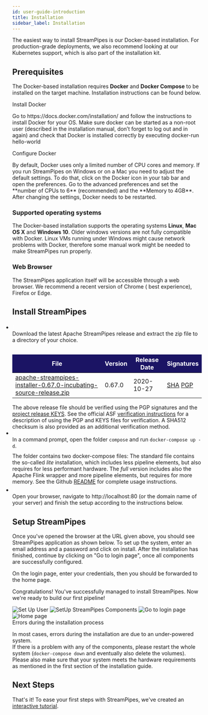 ```yaml
---
id: user-guide-introduction 
title: Installation 
sidebar_label: Installation
---
```


The easiest way to install StreamPipes is our Docker-based installation. For production-grade deployments, we also
recommend looking at our Kubernetes support, which is also part of the installation kit.

## Prerequisites

The Docker-based installation requires **Docker** and **Docker Compose** to be installed on the target machine.
Installation instructions can be found below.

<div class="admonition info">
<div class="admonition-title">Install Docker</div>
<p>Go to https://docs.docker.com/installation/ and follow the instructions to install Docker for your OS. Make sure docker can be started as a non-root user (described in the installation manual, don’t forget to log out and in again) and check that Docker is installed correctly by executing docker-run hello-world</p>
</div>

<div class="admonition info">
<div class="admonition-title">Configure Docker</div>
<p>By default, Docker uses only a limited number of CPU cores and memory.
       If you run StreamPipes on Windows or on a Mac you need to adjust the default settings.
       To do that, click on the Docker icon in your tab bar and open the preferences.
       Go to the advanced preferences and set the **number of CPUs to 6** (recommended) and the **Memory to 4GB**.
       After changing the settings, Docker needs to be restarted.</p></div>

### Supported operating systems

The Docker-based installation supports the operating systems **Linux**, **Mac OS X** and **Windows 10**. Older windows
versions are not fully compatible with Docker. Linux VMs running under Windows might cause network problems with Docker,
therefore some manual work might be needed to make StreamPipes run properly.

### Web Browser

The StreamPipes application itself will be accessible through a web browser. We recommend a recent version of Chrome (
best experience), Firefox or Edge.

## Install StreamPipes

<ul style="padding-left:0">
  <li class="installation-step" style="margin-top:20px;">
      <div class="wrapper-container" style="">
          <div class="wrapper-step">
              <span class="fa-stack fa-2x">
                   <i class="fas fa-circle fa-stack-2x sp-color-green"></i>
                   <strong class="fa-stack-1x" style="color:white;">1</strong>
              </span>
          </div>
          <div class="wrapper-instruction">
              Download the latest Apache StreamPipes release and extract the zip file to a directory of your choice.
                  <table class="table" style="margin-top:30px;">
                      <thead>
                      <tr style="background:rgb(27, 20, 100);color:white;">
                          <th scope="col" style="border-bottom:0px;border-top:0px;">File</th>
                          <th scope="col" style="border-bottom:0px;border-top:0px;">Version</th>
                          <th scope="col" style="border-bottom:0px;border-top:0px;">Release Date</th>
                          <th scope="col" style="border-bottom:0px;border-top:0px;">Signatures</th>
                      </tr>
                      </thead>
                      <tbody>
                      <tr>
                          <td><a href="https://www.apache.org/dyn/mirrors/mirrors.cgi?action=download&filename=incubator/streampipes/installer/0.67.0/apache-streampipes-installer-0.67.0-incubating-source-release.zip">apache-streampipes-installer-0.67.0-incubating-source-release.zip</a></td>
                          <td>0.67.0</td>
                          <td>2020-10-27</td>
                          <td>
                              <a href="https://downloads.apache.org/incubator/streampipes/installer/0.67.0/apache-streampipes-installer-0.67.0-incubating-source-release.zip.sha512">SHA</a>
                              <a href="https://downloads.apache.org/incubator/streampipes/installer/0.67.0/apache-streampipes-installer-0.67.0-incubating-source-release.zip.asc">PGP</a>
                          </td>
                      </tr>
                      </tbody>
                  </table>
              <div class="row">
                  <div class="alert alert-info" role="alert">
                    The above release file should be verified using the PGP signatures and the <a href="https://downloads.apache.org/incubator/streampipes/KEYS">project release KEYS</a>. See the official ASF <a target="asf" href="https://www.apache.org/dyn/closer.cgi#verify">verification instructions</a> for a description of using the PGP and KEYS files for verification. A SHA512 checksum is also provided as an additional verification method.
                  </div>
              </div>
          </div>
      </div>
  </li>
  <li class="installation-step">
      <div class="wrapper-container">
          <div class="wrapper-step">
              <span class="fa-stack fa-2x">
                   <i class="fas fa-circle fa-stack-2x sp-color-green"></i>
                   <strong class="fa-stack-1x" style="color:white;">2</strong>
              </span>
          </div>
          <div class="wrapper-instruction">
             <div style="margin-bottom:5px;">In a command prompt, open the folder <code>compose</code> and run <code>docker-compose up -d</code>.
                <div class="row" style="margin-top:10px;">              
                    <div class="alert alert-info" role="alert">The folder contains two docker-compose files: The standard file contains the so-called <i>lite</i> installation, which includes less pipeline elements, but also requires for less performant hardware. The <i>full</i> version includes also the Apache Flink wrapper and more pipeline elements, but requires for more memory. See the Github <a href="https://github.com/apache/incubator-streampipes-installer/tree/master/compose">README</a> for complete usage instructions.</div>
            </div>
            </div>
        </div>
    </div>
  </li>
    <li class="installation-step">
        <div class="wrapper-container" style="align-items: center;justify-content: center;">
            <div class="wrapper-step">
                <span class="fa-stack fa-2x">
                     <i class="fas fa-circle fa-stack-2x sp-color-green"></i>
                     <strong class="fa-stack-1x" style="color:white;">3</strong>
                </span>
            </div>
            <div class="wrapper-instruction">
                Open your browser, navigate to http://localhost:80 (or the domain name of your server) and finish the setup according to the instructions below.
            </div>
        </div>
    </li>
</ul>

## Setup StreamPipes

Once you've opened the browser at the URL given above, you should see StreamPipes application as shown below. To set up
the system, enter an email address and a password and click on install. After the installation has finished, continue by clicking on "Go to login
page", once all components are successfully configured.

On the login page, enter your credentials, then you should be forwarded to the home page.

Congratulations! You've successfully managed to install StreamPipes. Now we're ready to build our first pipeline!

<div class="my-carousel docs-carousel">
    <img src="/docs/img/01_try-installation/01_register_user.png" alt="Set Up User">
    <img src="/docs/img/01_try-installation/02_user_set_up.png" alt="SetUp StreamPipes Components">
    <img src="/docs/img/01_try-installation/03_login.png" alt="Go to login page">
    <img src="/docs/img/01_try-installation/04_home.png" alt="Home page">
</div>

<div class="admonition error">
<div class="admonition-title">Errors during the installation process</div>
<p>In most cases, errors during the installation are due to an under-powered system.<br/>
If there is a problem with any of the components, please restart the whole system (<code>docker-compose down</code> and eventually also delete the volumes).
   Please also make sure that your system meets the hardware requirements as mentioned in the first section of the installation guide.</p>
</div>

## Next Steps

That's it! To ease your first steps with StreamPipes, we've created an [interactive tutorial](try-tutorial).
